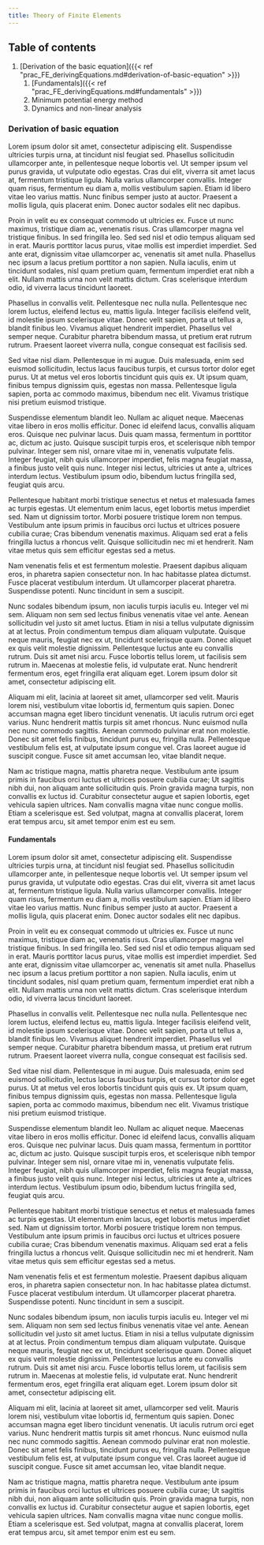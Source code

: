 ```yaml
---
title: Theory of Finite Elements
---
```

## Table of contents
1. [Derivation of the basic equation]({{< ref "prac_FE_derivingEquations.md#derivation-of-basic-equation" >}})
    1. [Fundamentals]({{< ref "prac_FE_derivingEquations.md#fundamentals" >}})
    2. Minimum potential energy method
    3. Dynamics and non-linear analysis

### Derivation of basic equation
Lorem ipsum dolor sit amet, consectetur adipiscing elit. Suspendisse ultricies turpis urna, at tincidunt nisl feugiat sed. Phasellus sollicitudin ullamcorper ante, in pellentesque neque lobortis vel. Ut semper ipsum vel purus gravida, ut vulputate odio egestas. Cras dui elit, viverra sit amet lacus at, fermentum tristique ligula. Nulla varius ullamcorper convallis. Integer quam risus, fermentum eu diam a, mollis vestibulum sapien. Etiam id libero vitae leo varius mattis. Nunc finibus semper justo at auctor. Praesent a mollis ligula, quis placerat enim. Donec auctor sodales elit nec dapibus.

Proin in velit eu ex consequat commodo ut ultricies ex. Fusce ut nunc maximus, tristique diam ac, venenatis risus. Cras ullamcorper magna vel tristique finibus. In sed fringilla leo. Sed sed nisl et odio tempus aliquam sed in erat. Mauris porttitor lacus purus, vitae mollis est imperdiet imperdiet. Sed ante erat, dignissim vitae ullamcorper ac, venenatis sit amet nulla. Phasellus nec ipsum a lacus pretium porttitor a non sapien. Nulla iaculis, enim ut tincidunt sodales, nisl quam pretium quam, fermentum imperdiet erat nibh a elit. Nullam mattis urna non velit mattis dictum. Cras scelerisque interdum odio, id viverra lacus tincidunt laoreet.

Phasellus in convallis velit. Pellentesque nec nulla nulla. Pellentesque nec lorem luctus, eleifend lectus eu, mattis ligula. Integer facilisis eleifend velit, id molestie ipsum scelerisque vitae. Donec velit sapien, porta ut tellus a, blandit finibus leo. Vivamus aliquet hendrerit imperdiet. Phasellus vel semper neque. Curabitur pharetra bibendum massa, ut pretium erat rutrum rutrum. Praesent laoreet viverra nulla, congue consequat est facilisis sed.

Sed vitae nisl diam. Pellentesque in mi augue. Duis malesuada, enim sed euismod sollicitudin, lectus lacus faucibus turpis, et cursus tortor dolor eget purus. Ut at metus vel eros lobortis tincidunt quis quis ex. Ut ipsum quam, finibus tempus dignissim quis, egestas non massa. Pellentesque ligula sapien, porta ac commodo maximus, bibendum nec elit. Vivamus tristique nisi pretium euismod tristique.

Suspendisse elementum blandit leo. Nullam ac aliquet neque. Maecenas vitae libero in eros mollis efficitur. Donec id eleifend lacus, convallis aliquam eros. Quisque nec pulvinar lacus. Duis quam massa, fermentum in porttitor ac, dictum ac justo. Quisque suscipit turpis eros, et scelerisque nibh tempor pulvinar. Integer sem nisl, ornare vitae mi in, venenatis vulputate felis. Integer feugiat, nibh quis ullamcorper imperdiet, felis magna feugiat massa, a finibus justo velit quis nunc. Integer nisi lectus, ultricies ut ante a, ultrices interdum lectus. Vestibulum ipsum odio, bibendum luctus fringilla sed, feugiat quis arcu.

Pellentesque habitant morbi tristique senectus et netus et malesuada fames ac turpis egestas. Ut elementum enim lacus, eget lobortis metus imperdiet sed. Nam ut dignissim tortor. Morbi posuere tristique lorem non tempus. Vestibulum ante ipsum primis in faucibus orci luctus et ultrices posuere cubilia curae; Cras bibendum venenatis maximus. Aliquam sed erat a felis fringilla luctus a rhoncus velit. Quisque sollicitudin nec mi et hendrerit. Nam vitae metus quis sem efficitur egestas sed a metus.

Nam venenatis felis et est fermentum molestie. Praesent dapibus aliquam eros, in pharetra sapien consectetur non. In hac habitasse platea dictumst. Fusce placerat vestibulum interdum. Ut ullamcorper placerat pharetra. Suspendisse potenti. Nunc tincidunt in sem a suscipit.

Nunc sodales bibendum ipsum, non iaculis turpis iaculis eu. Integer vel mi sem. Aliquam non sem sed lectus finibus venenatis vitae vel ante. Aenean sollicitudin vel justo sit amet luctus. Etiam in nisi a tellus vulputate dignissim at at lectus. Proin condimentum tempus diam aliquam vulputate. Quisque neque mauris, feugiat nec ex ut, tincidunt scelerisque quam. Donec aliquet ex quis velit molestie dignissim. Pellentesque luctus ante eu convallis rutrum. Duis sit amet nisi arcu. Fusce lobortis tellus lorem, ut facilisis sem rutrum in. Maecenas at molestie felis, id vulputate erat. Nunc hendrerit fermentum eros, eget fringilla erat aliquam eget. Lorem ipsum dolor sit amet, consectetur adipiscing elit.

Aliquam mi elit, lacinia at laoreet sit amet, ullamcorper sed velit. Mauris lorem nisi, vestibulum vitae lobortis id, fermentum quis sapien. Donec accumsan magna eget libero tincidunt venenatis. Ut iaculis rutrum orci eget varius. Nunc hendrerit mattis turpis sit amet rhoncus. Nunc euismod nulla nec nunc commodo sagittis. Aenean commodo pulvinar erat non molestie. Donec sit amet felis finibus, tincidunt purus eu, fringilla nulla. Pellentesque vestibulum felis est, at vulputate ipsum congue vel. Cras laoreet augue id suscipit congue. Fusce sit amet accumsan leo, vitae blandit neque.

Nam ac tristique magna, mattis pharetra neque. Vestibulum ante ipsum primis in faucibus orci luctus et ultrices posuere cubilia curae; Ut sagittis nibh dui, non aliquam ante sollicitudin quis. Proin gravida magna turpis, non convallis ex luctus id. Curabitur consectetur augue et sapien lobortis, eget vehicula sapien ultrices. Nam convallis magna vitae nunc congue mollis. Etiam a scelerisque est. Sed volutpat, magna at convallis placerat, lorem erat tempus arcu, sit amet tempor enim est eu sem.

#### Fundamentals
Lorem ipsum dolor sit amet, consectetur adipiscing elit. Suspendisse ultricies turpis urna, at tincidunt nisl feugiat sed. Phasellus sollicitudin ullamcorper ante, in pellentesque neque lobortis vel. Ut semper ipsum vel purus gravida, ut vulputate odio egestas. Cras dui elit, viverra sit amet lacus at, fermentum tristique ligula. Nulla varius ullamcorper convallis. Integer quam risus, fermentum eu diam a, mollis vestibulum sapien. Etiam id libero vitae leo varius mattis. Nunc finibus semper justo at auctor. Praesent a mollis ligula, quis placerat enim. Donec auctor sodales elit nec dapibus.

Proin in velit eu ex consequat commodo ut ultricies ex. Fusce ut nunc maximus, tristique diam ac, venenatis risus. Cras ullamcorper magna vel tristique finibus. In sed fringilla leo. Sed sed nisl et odio tempus aliquam sed in erat. Mauris porttitor lacus purus, vitae mollis est imperdiet imperdiet. Sed ante erat, dignissim vitae ullamcorper ac, venenatis sit amet nulla. Phasellus nec ipsum a lacus pretium porttitor a non sapien. Nulla iaculis, enim ut tincidunt sodales, nisl quam pretium quam, fermentum imperdiet erat nibh a elit. Nullam mattis urna non velit mattis dictum. Cras scelerisque interdum odio, id viverra lacus tincidunt laoreet.

Phasellus in convallis velit. Pellentesque nec nulla nulla. Pellentesque nec lorem luctus, eleifend lectus eu, mattis ligula. Integer facilisis eleifend velit, id molestie ipsum scelerisque vitae. Donec velit sapien, porta ut tellus a, blandit finibus leo. Vivamus aliquet hendrerit imperdiet. Phasellus vel semper neque. Curabitur pharetra bibendum massa, ut pretium erat rutrum rutrum. Praesent laoreet viverra nulla, congue consequat est facilisis sed.

Sed vitae nisl diam. Pellentesque in mi augue. Duis malesuada, enim sed euismod sollicitudin, lectus lacus faucibus turpis, et cursus tortor dolor eget purus. Ut at metus vel eros lobortis tincidunt quis quis ex. Ut ipsum quam, finibus tempus dignissim quis, egestas non massa. Pellentesque ligula sapien, porta ac commodo maximus, bibendum nec elit. Vivamus tristique nisi pretium euismod tristique.

Suspendisse elementum blandit leo. Nullam ac aliquet neque. Maecenas vitae libero in eros mollis efficitur. Donec id eleifend lacus, convallis aliquam eros. Quisque nec pulvinar lacus. Duis quam massa, fermentum in porttitor ac, dictum ac justo. Quisque suscipit turpis eros, et scelerisque nibh tempor pulvinar. Integer sem nisl, ornare vitae mi in, venenatis vulputate felis. Integer feugiat, nibh quis ullamcorper imperdiet, felis magna feugiat massa, a finibus justo velit quis nunc. Integer nisi lectus, ultricies ut ante a, ultrices interdum lectus. Vestibulum ipsum odio, bibendum luctus fringilla sed, feugiat quis arcu.

Pellentesque habitant morbi tristique senectus et netus et malesuada fames ac turpis egestas. Ut elementum enim lacus, eget lobortis metus imperdiet sed. Nam ut dignissim tortor. Morbi posuere tristique lorem non tempus. Vestibulum ante ipsum primis in faucibus orci luctus et ultrices posuere cubilia curae; Cras bibendum venenatis maximus. Aliquam sed erat a felis fringilla luctus a rhoncus velit. Quisque sollicitudin nec mi et hendrerit. Nam vitae metus quis sem efficitur egestas sed a metus.

Nam venenatis felis et est fermentum molestie. Praesent dapibus aliquam eros, in pharetra sapien consectetur non. In hac habitasse platea dictumst. Fusce placerat vestibulum interdum. Ut ullamcorper placerat pharetra. Suspendisse potenti. Nunc tincidunt in sem a suscipit.

Nunc sodales bibendum ipsum, non iaculis turpis iaculis eu. Integer vel mi sem. Aliquam non sem sed lectus finibus venenatis vitae vel ante. Aenean sollicitudin vel justo sit amet luctus. Etiam in nisi a tellus vulputate dignissim at at lectus. Proin condimentum tempus diam aliquam vulputate. Quisque neque mauris, feugiat nec ex ut, tincidunt scelerisque quam. Donec aliquet ex quis velit molestie dignissim. Pellentesque luctus ante eu convallis rutrum. Duis sit amet nisi arcu. Fusce lobortis tellus lorem, ut facilisis sem rutrum in. Maecenas at molestie felis, id vulputate erat. Nunc hendrerit fermentum eros, eget fringilla erat aliquam eget. Lorem ipsum dolor sit amet, consectetur adipiscing elit.

Aliquam mi elit, lacinia at laoreet sit amet, ullamcorper sed velit. Mauris lorem nisi, vestibulum vitae lobortis id, fermentum quis sapien. Donec accumsan magna eget libero tincidunt venenatis. Ut iaculis rutrum orci eget varius. Nunc hendrerit mattis turpis sit amet rhoncus. Nunc euismod nulla nec nunc commodo sagittis. Aenean commodo pulvinar erat non molestie. Donec sit amet felis finibus, tincidunt purus eu, fringilla nulla. Pellentesque vestibulum felis est, at vulputate ipsum congue vel. Cras laoreet augue id suscipit congue. Fusce sit amet accumsan leo, vitae blandit neque.

Nam ac tristique magna, mattis pharetra neque. Vestibulum ante ipsum primis in faucibus orci luctus et ultrices posuere cubilia curae; Ut sagittis nibh dui, non aliquam ante sollicitudin quis. Proin gravida magna turpis, non convallis ex luctus id. Curabitur consectetur augue et sapien lobortis, eget vehicula sapien ultrices. Nam convallis magna vitae nunc congue mollis. Etiam a scelerisque est. Sed volutpat, magna at convallis placerat, lorem erat tempus arcu, sit amet tempor enim est eu sem.
